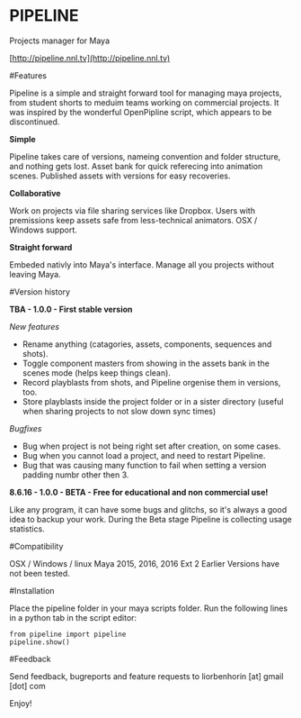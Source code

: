 # PIPELINE
Projects manager for Maya

[http://pipeline.nnl.tv](http://pipeline.nnl.tv)

#Features

Pipeline is a simple and straight forward tool for managing maya projects,
from student shorts to meduim teams working on commercial projects.
It was inspired by the wonderful OpenPipline script, which appears to be discontinued.

**Simple**

Pipeline takes care of versions, nameing convention and folder structure, and nothing gets lost.
Asset bank for quick referecing into animation scenes.
Published assets with versions for easy recoveries.

**Collaborative**

Work on projects via file sharing services like Dropbox.
Users with premissions keep assets safe from less-technical animators.
OSX / Windows support.

**Straight forward**

Embeded nativly into Maya's interface.
Manage all you projects without leaving Maya.


#Version history

**TBA - 1.0.0 - First stable version**

*New features*

* Rename anything (catagories, assets, components, sequences and shots).
* Toggle component masters from showing in the assets bank in the scenes mode (helps keep things clean).
* Record playblasts from shots, and Pipeline orgenise them in versions, too.
* Store playblasts inside the project folder or in a sister directory (useful when sharing projects to not slow down sync times)


*Bugfixes*

* Bug when project is not being right set after creation, on some cases.
* Bug when you cannot load a project, and need to restart Pipeline.
* Bug that was causing many function to fail when setting a version padding numbr other then 3.

**8.6.16 - 1.0.0 - BETA - Free for educational and non commercial use!**

Like any program, it can have some bugs and glitchs,
so it's always a good idea to backup your work.
During the Beta stage Pipeline is collecting usage statistics.


#Compatibility

OSX / Windows / linux
Maya 2015, 2016, 2016 Ext 2
Earlier Versions have not been tested.

#Installation

Place the pipeline folder in your maya scripts folder.
Run the following lines in a python tab in the script editor:
```
from pipeline import pipeline
pipeline.show()
```

#Feedback

Send feedback, bugreports and feature requests to liorbenhorin [at] gmail [dot] com

Enjoy!
